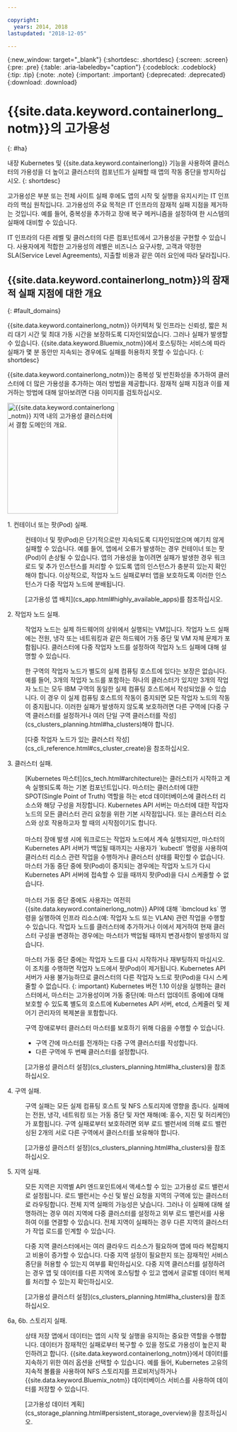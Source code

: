 ```yaml
---

copyright:
  years: 2014, 2018
lastupdated: "2018-12-05"

---
```


{:new_window: target="_blank"}
{:shortdesc: .shortdesc}
{:screen: .screen}
{:pre: .pre}
{:table: .aria-labeledby="caption"}
{:codeblock: .codeblock}
{:tip: .tip}
{:note: .note}
{:important: .important}
{:deprecated: .deprecated}
{:download: .download}




# {{site.data.keyword.containerlong_notm}}의 고가용성
{: #ha}

내장 Kubernetes 및 {{site.data.keyword.containerlong}} 기능을 사용하여 클러스터의 가용성을 더 높이고 클러스터의 컴포넌트가 실패할 때 앱의 작동 중단을 방지하십시오.
{: shortdesc}

고가용성은 부분 또는 전체 사이트 실패 후에도 앱의 시작 및 실행을 유지시키는 IT 인프라의 핵심 원칙입니다. 고가용성의 주요 목적은 IT 인프라의 잠재적 실패 지점을 제거하는 것입니다. 예를 들어, 중복성을 추가하고 장애 복구 메커니즘을 설정하여 한 시스템의 실패에 대비할 수 있습니다.

IT 인프라의 다른 레벨 및 클러스터의 다른 컴포넌트에서 고가용성을 구현할 수 있습니다. 사용자에게 적합한 고가용성의 레벨은 비즈니스 요구사항, 고객과 약정한 SLA(Service Level Agreements), 지출할 비용과 같은 여러 요인에 따라 달라집니다.

## {{site.data.keyword.containerlong_notm}}의 잠재적 실패 지점에 대한 개요
{: #fault_domains}

{{site.data.keyword.containerlong_notm}} 아키텍처 및 인프라는 신뢰성, 짧은 처리 대기 시간 및 최대 가동 시간을 보장하도록 디자인되었습니다. 그러나 실패가 발생할 수 있습니다. {{site.data.keyword.Bluemix_notm}}에서 호스팅하는 서비스에 따라 실패가 몇 분 동안만 지속되는 경우에도 실패를 허용하지 못할 수 있습니다.
{: shortdesc}

{{site.data.keyword.containerlong_notm}}는 중복성 및 반친화성을 추가하여 클러스터에 더 많은 가용성을 추가하는 여러 방법을 제공합니다. 잠재적 실패 지점과 이를 제거하는 방법에 대해 알아보려면 다음 이미지를 검토하십시오.

<img src="images/cs_failure_ov.png" alt=" {{site.data.keyword.containerlong_notm}} 지역 내의 고가용성 클러스터에서 결함 도메인의 개요." width="250" style="width:250px; border-style: none"/>

<dl>
<dt> 1. 컨테이너 또는 팟(Pod) 실패.</dt>
  <dd><p>컨테이너 및 팟(Pod)은 단기적으로만 지속되도록 디자인되었으며 예기치 않게 실패할 수 있습니다. 예를 들어, 앱에서 오류가 발생하는 경우 컨테이너 또는 팟(Pod)이 손상될 수 있습니다. 앱의 가용성을 높이려면 실패가 발생한 경우 워크로드 및 추가 인스턴스를 처리할 수 있도록 앱의 인스턴스가 충분히 있는지 확인해야 합니다. 이상적으로, 작업자 노드 실패로부터 앱을 보호하도록 이러한 인스턴스가 다중 작업자 노드에 분배됩니다.</p>
  <p>[고가용성 앱 배치](cs_app.html#highly_available_apps)를 참조하십시오.</p></dd>
<dt> 2. 작업자 노드 실패.</dt>
  <dd><p>작업자 노드는 실제 하드웨어의 상위에서 실행되는 VM입니다. 작업자 노드 실패에는 전원, 냉각 또는 네트워킹과 같은 하드웨어 가동 중단 및 VM 자체 문제가 포함됩니다. 클러스터에 다중 작업자 노드를 설정하여 작업자 노드 실패에 대해 설명할 수 있습니다.</p><p class="note">한 구역의 작업자 노드가 별도의 실제 컴퓨팅 호스트에 있다는 보장은 없습니다. 예를 들어, 3개의 작업자 노드를 포함하는 하나의 클러스터가 있지만 3개의 작업자 노드는 모두 IBM 구역의 동일한 실제 컴퓨팅 호스트에서 작성되었을 수 있습니다. 이 경우 이 실제 컴퓨팅 호스트의 작동이 중지되면 모든 작업자 노드의 작동이 중지됩니다. 이러한 실패가 발생하지 않도록 보호하려면 다른 구역에 [다중 구역 클러스터를 설정하거나 여러 단일 구역 클러스터를 작성](cs_clusters_planning.html#ha_clusters)해야 합니다.</p>
  <p>[다중 작업자 노드가 있는 클러스터 작성](cs_cli_reference.html#cs_cluster_create)을 참조하십시오.</p></dd>
<dt> 3. 클러스터 실패.</dt>
  <dd><p>[Kubernetes 마스터](cs_tech.html#architecture)는 클러스터가 시작하고 계속 실행되도록 하는 기본 컴포넌트입니다. 마스터는 클러스터에 대한 SPOT(Single Point of Truth) 역할을 하는 etcd 데이터베이스에 클러스터 리소스와 해당 구성을 저장합니다. Kubernetes API 서버는 마스터에 대한 작업자 노드의 모든 클러스터 관리 요청을 위한 기본 시작점입니다. 또는 클러스터 리소스와 상호 작용하고자 할 때의 시작점이기도 합니다.<br><br>마스터 장애 발생 시에 워크로드는 작업자 노드에서 계속 실행되지만, 마스터의 Kubernetes API 서버가 백업될 때까지는 사용자가 `kubectl` 명령을 사용하여 클러스터 리소스 관련 작업을 수행하거나 클러스터 상태를 확인할 수 없습니다. 마스터 가동 중단 중에 팟(Pod)이 중지되는 경우에는 작업자 노드가 다시 Kubernetes API 서버에 접속할 수 있을 때까지 팟(Pod)을 다시 스케줄할 수 없습니다.<br><br>마스터 가동 중단 중에도 사용자는 여전히 {{site.data.keyword.containerlong_notm}} API에 대해 `ibmcloud ks` 명령을 실행하여 인프라 리소스(예: 작업자 노드 또는 VLAN) 관련 작업을 수행할 수 있습니다. 작업자 노드를 클러스터에 추가하거나 이에서 제거하여 현재 클러스터 구성을 변경하는 경우에는 마스터가 백업될 때까지 변경사항이 발생하지 않습니다.

마스터 가동 중단 중에는 작업자 노드를 다시 시작하거나 재부팅하지 마십시오. 이 조치를 수행하면 작업자 노드에서 팟(Pod)이 제거됩니다. Kubernetes API 서버가 사용 불가능하므로 클러스터의 다른 작업자 노드로 팟(Pod)을 다시 스케줄할 수 없습니다.
{: important}
Kubernetes 버전 1.10 이상을 실행하는 클러스터에서, 마스터는 고가용성이며 가동 중단(예: 마스터 업데이트 중에)에 대해 보호할 수 있도록 별도의 호스트에 Kubernetes API 서버, etcd, 스케줄러 및 제어기 관리자의 복제본을 포함합니다.</p><p>구역 장애로부터 클러스터 마스터를 보호하기 위해 다음을 수행할 수 있습니다. <ul><li>구역 간에 마스터를 전개하는 다중 구역 클러스터를 작성합니다.</li><li>다른 구역에 두 번째 클러스터를 설정합니다.</li></ul></p>
  <p>[고가용성 클러스터 설정](cs_clusters_planning.html#ha_clusters)을 참조하십시오.</p></dd>
<dt> 4. 구역 실패.</dt>
  <dd><p>구역 실패는 모든 실제 컴퓨팅 호스트 및 NFS 스토리지에 영향을 줍니다. 실패에는 전원, 냉각, 네트워킹 또는 가동 중단 및 자연 재해(예: 홍수, 지진 및 허리케인)가 포함됩니다. 구역 실패로부터 보호하려면 외부 로드 밸런서에 의해 로드 밸런싱된 2개의 서로 다른 구역에서 클러스터를 보유해야 합니다.</p>
  <p>[고가용성 클러스터 설정](cs_clusters_planning.html#ha_clusters)을 참조하십시오.</p></dd>    
<dt> 5. 지역 실패.</dt>
  <dd><p>모든 지역은 지역별 API 엔드포인트에서 액세스할 수 있는 고가용성 로드 밸런서로 설정됩니다. 로드 밸런서는 수신 및 발신 요청을 지역의 구역에 있는 클러스터로 라우팅합니다. 전체 지역 실패의 가능성은 낮습니다. 그러나 이 실패에 대해 설명하려는 경우 여러 지역에 다중 클러스터를 설정하고 외부 로드 밸런서를 사용하여 이를 연결할 수 있습니다. 전체 지역이 실패하는 경우 다른 지역의 클러스터가 작업 로드를 인계할 수 있습니다.</p><p class="note">다중 지역 클러스터에서는 여러 클라우드 리소스가 필요하며 앱에 따라 복잡해지고 비용이 증가할 수 있습니다. 다중 지역 설정이 필요한지 또는 잠재적인 서비스 중단을 허용할 수 있는지 여부를 확인하십시오. 다중 지역 클러스터를 설정하려는 경우 앱 및 데이터를 다른 지역에 호스팅할 수 있고 앱에서 글로벌 데이터 복제를 처리할 수 있는지 확인하십시오.</p>
  <p>[고가용성 클러스터 설정](cs_clusters_planning.html#ha_clusters)을 참조하십시오.</p></dd>   
<dt> 6a, 6b. 스토리지 실패.</dt>
  <dd><p>상태 저장 앱에서 데이터는 앱의 시작 및 실행을 유지하는 중요한 역할을 수행합니다. 데이터가 잠재적인 실패로부터 복구할 수 있을 정도로 가용성이 높은지 확인하려고 합니다. {{site.data.keyword.containerlong_notm}}에서 데이터를 지속하기 위한 여러 옵션을 선택할 수 있습니다. 예를 들어, Kubernetes 고유의 지속적 볼륨을 사용하여 NFS 스토리지를 프로비저닝하거나 {{site.data.keyword.Bluemix_notm}} 데이터베이스 서비스를 사용하여 데이터를 저장할 수 있습니다.</p>
  <p>[고가용성 데이터 계획](cs_storage_planning.html#persistent_storage_overview)을 참조하십시오.</p></dd>
</dl>
